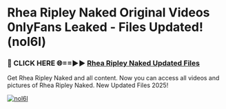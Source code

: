 # Rhea Ripley Naked Original Videos 0nlyFans Leaked - Files Updated! (nol6l)

<h3>🔴 CLICK HERE 🌐==►► <a href="https://tinyurl.com/up5wt9bj" rel="nofollow">Rhea Ripley Naked Updated Files</a></h3>

Get Rhea Ripley Naked and all content. Now you can access all videos and pictures of Rhea Ripley Naked. New Updated Files 2025!

[![nol6l](https://i.imgur.com/ABiUzMV.gif)](https://tinyurl.com/up5wt9bj)
